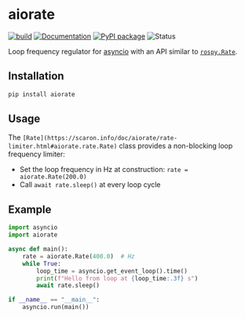 # aiorate

[![build](https://img.shields.io/github/workflow/status/stephane-caron/aiorate/CI)](https://github.com/stephane-caron/aiorate/actions)
[![Documentation](https://img.shields.io/badge/docs-online-brightgreen?logo=read-the-docs&style=flat)](https://scaron.info/doc/aiorate/)
[![PyPI package](https://img.shields.io/pypi/v/aiorate)](https://pypi.org/project/aiorate/)
![Status](https://img.shields.io/pypi/status/aiorate)

Loop frequency regulator for [asyncio](https://docs.python.org/3/library/asyncio.html) with an API similar to [``rospy.Rate``](https://wiki.ros.org/rospy/Overview/Time#Sleeping_and_Rates).

## Installation

```sh
pip install aiorate
```

## Usage

The ``[Rate](https://scaron.info/doc/aiorate/rate-limiter.html#aiorate.rate.Rate)`` class provides a non-blocking loop frequency limiter:

* Set the loop frequency in Hz at construction: ``rate = aiorate.Rate(200.0)``
* Call ``await rate.sleep()`` at every loop cycle

## Example

```python
import asyncio
import aiorate

async def main():
    rate = aiorate.Rate(400.0)  # Hz
    while True:
        loop_time = asyncio.get_event_loop().time()
        print(f"Hello from loop at {loop_time:.3f} s")
        await rate.sleep()

if __name__ == "__main__":
    asyncio.run(main())
```
